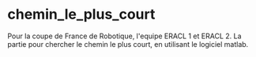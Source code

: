 # chemin_le_plus_court
Pour la coupe de France de Robotique, l'equipe ERACL 1 et ERACL 2. La partie pour chercher le chemin le plus court, en utilisant le logiciel matlab.
